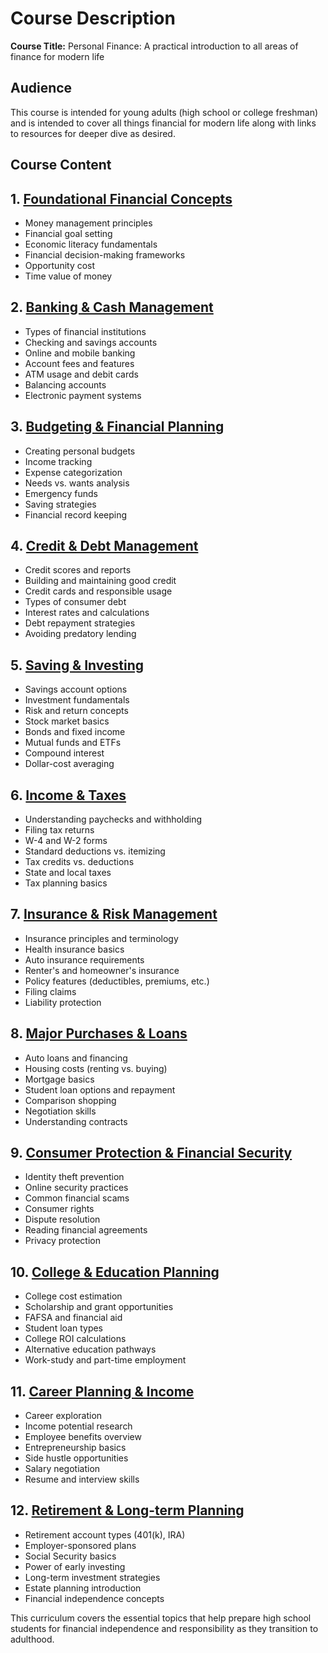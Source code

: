 # Course Description

**Course Title:** Personal Finance: A practical introduction to all areas of finance for modern life

## Audience

This course is intended for young adults (high school or college freshman) and is intended to cover all things financial for modern life along with links to resources for deeper dive as desired.

## Course Content

## 1. [Foundational Financial Concepts](chapters/01-foundational-financial-concepts/index.md)

- Money management principles
- Financial goal setting
- Economic literacy fundamentals
- Financial decision-making frameworks
- Opportunity cost
- Time value of money

## 2. [Banking & Cash Management](chapters/02-banking-and-cash-management/index.md)

- Types of financial institutions
- Checking and savings accounts
- Online and mobile banking
- Account fees and features
- ATM usage and debit cards
- Balancing accounts
- Electronic payment systems

## 3. [Budgeting & Financial Planning](chapters/03-budgeting-and-financial-planning/index.md)

- Creating personal budgets
- Income tracking
- Expense categorization
- Needs vs. wants analysis
- Emergency funds
- Saving strategies
- Financial record keeping

## 4. [Credit & Debt Management](chapters/04-credit-and-debt-management/index.md)

- Credit scores and reports
- Building and maintaining good credit
- Credit cards and responsible usage
- Types of consumer debt
- Interest rates and calculations
- Debt repayment strategies
- Avoiding predatory lending

## 5. [Saving & Investing](chapters/05-saving-and-investing/index.md)

- Savings account options
- Investment fundamentals
- Risk and return concepts
- Stock market basics
- Bonds and fixed income
- Mutual funds and ETFs
- Compound interest
- Dollar-cost averaging

## 6. [Income & Taxes](chapters/06-income-and-taxes/index.md)

- Understanding paychecks and withholding
- Filing tax returns
- W-4 and W-2 forms
- Standard deductions vs. itemizing
- Tax credits vs. deductions
- State and local taxes
- Tax planning basics

## 7. [Insurance & Risk Management](chapters/07-insurance-and-risk-management/index.md)

- Insurance principles and terminology
- Health insurance basics
- Auto insurance requirements
- Renter's and homeowner's insurance
- Policy features (deductibles, premiums, etc.)
- Filing claims
- Liability protection

## 8. [Major Purchases & Loans](chapters/08-major-purchases-and-loans/index.md)

- Auto loans and financing
- Housing costs (renting vs. buying)
- Mortgage basics
- Student loan options and repayment
- Comparison shopping
- Negotiation skills
- Understanding contracts

## 9. [Consumer Protection & Financial Security](chapters/09-consumer-protection-and-financial-security/index.md)

- Identity theft prevention
- Online security practices
- Common financial scams
- Consumer rights
- Dispute resolution
- Reading financial agreements
- Privacy protection

## 10. [College & Education Planning](./10-college-and-education-planning/index.md)

- College cost estimation
- Scholarship and grant opportunities
- FAFSA and financial aid
- Student loan types
- College ROI calculations
- Alternative education pathways
- Work-study and part-time employment

## 11. [Career Planning & Income](chapters/11-career-planning-and-income/index.md)

- Career exploration
- Income potential research
- Employee benefits overview
- Entrepreneurship basics
- Side hustle opportunities
- Salary negotiation
- Resume and interview skills

## 12. [Retirement & Long-term Planning](chapters/12-retirement-and-long-term-planning/index.md)

- Retirement account types (401(k), IRA)
- Employer-sponsored plans
- Social Security basics
- Power of early investing
- Long-term investment strategies
- Estate planning introduction
- Financial independence concepts

This curriculum covers the essential topics that help prepare high school students for financial independence and responsibility as they transition to adulthood.